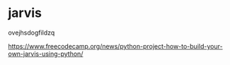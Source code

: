 # jarvis
ovejhsdogfildzq


https://www.freecodecamp.org/news/python-project-how-to-build-your-own-jarvis-using-python/

